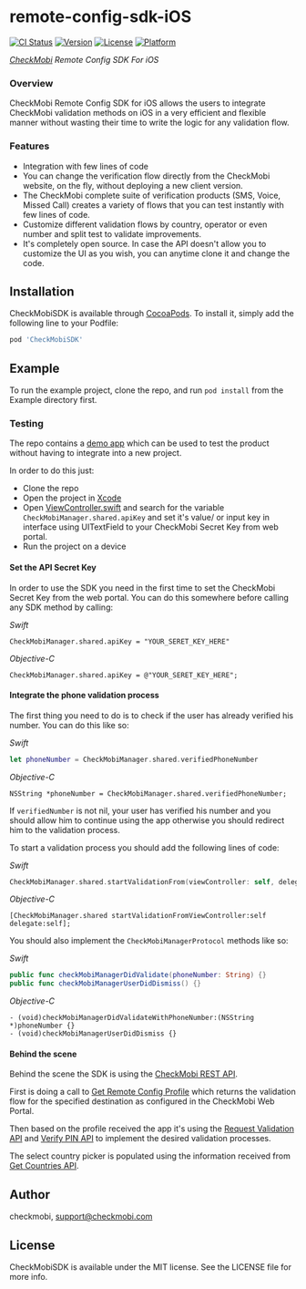 # remote-config-sdk-iOS

[![CI Status](https://img.shields.io/travis/bogdanmatasaru/CheckMobiSDK.svg?style=flat)](https://travis-ci.org/bogdanmatasaru/CheckMobiSDK)
[![Version](https://img.shields.io/cocoapods/v/CheckMobiSDK.svg?style=flat)](https://cocoapods.org/pods/CheckMobiSDK)
[![License](https://img.shields.io/cocoapods/l/CheckMobiSDK.svg?style=flat)](https://cocoapods.org/pods/CheckMobiSDK)
[![Platform](https://img.shields.io/cocoapods/p/CheckMobiSDK.svg?style=flat)](https://cocoapods.org/pods/CheckMobiSDK)

*[CheckMobi][1] Remote Config SDK For iOS*

### Overview

CheckMobi Remote Config SDK for iOS allows the users to integrate CheckMobi validation methods 
on iOS in a very efficient and flexible manner without wasting their time to write the logic for any validation flow.

### Features

- Integration with few lines of code 
- You can change the verification flow directly from the CheckMobi website, on the fly, without deploying a new client version.
- The CheckMobi complete suite of verification products (SMS, Voice, Missed Call) creates a variety of flows that you can test instantly with few lines of code.
- Customize different validation flows by country, operator or even number and split test to validate improvements.
- It's completely open source. In case the API doesn't allow you to customize the UI as you wish, you can anytime clone it and change the code.

## Installation

CheckMobiSDK is available through [CocoaPods](https://cocoapods.org). To install
it, simply add the following line to your Podfile:

```ruby
pod 'CheckMobiSDK'
```

## Example

To run the example project, clone the repo, and run `pod install` from the Example directory first.

### Testing

The repo contains a [demo app][2] which can be used to test the product without having to integrate into a new project.

In order to do this just:

- Clone the repo
- Open the project in [Xcode][3]
- Open [ViewController.swift][4] and search for the variable `CheckMobiManager.shared.apiKey` and set it's value/ or input key in interface using UITextField to your CheckMobi Secret Key from web portal.
- Run the project on a device

#### Set the API Secret Key

In order to use the SDK you need in the first time to set the CheckMobi Secret Key from the web portal. You can do this somewhere before calling any SDK method by calling:

*Swift*
```
CheckMobiManager.shared.apiKey = "YOUR_SERET_KEY_HERE"
```
*Objective-C*
```objc
CheckMobiManager.shared.apiKey = @"YOUR_SERET_KEY_HERE";
```

#### Integrate the phone validation process

The first thing you need to do is to check if the user has already verified his number. You can do this like so:

*Swift*
```swift
let phoneNumber = CheckMobiManager.shared.verifiedPhoneNumber
```
*Objective-C*
```objc
NSString *phoneNumber = CheckMobiManager.shared.verifiedPhoneNumber;
```

If `verifiedNumber` is not nil, your user has verified his number and you should allow him to continue using the app otherwise 
you should redirect him to the validation process.

To start a validation process you should add the following lines of code:

*Swift*
```swift
CheckMobiManager.shared.startValidationFrom(viewController: self, delegate: self)
```
*Objective-C*
```objc
[CheckMobiManager.shared startValidationFromViewController:self delegate:self];
```

You should also implement the `CheckMobiManagerProtocol` methods like so:

*Swift*
```swift
public func checkMobiManagerDidValidate(phoneNumber: String) {}
public func checkMobiManagerUserDidDismiss() {}
```
*Objective-C*
```objc
- (void)checkMobiManagerDidValidateWithPhoneNumber:(NSString *)phoneNumber {}
- (void)checkMobiManagerUserDidDismiss {}
```

#### Behind the scene

Behind the scene the SDK is using the [CheckMobi REST API][5]. 

First is doing a call to [Get Remote Config Profile][6] which returns the validation flow for the specified destination as 
configured in the CheckMobi Web Portal.

Then based on the profile received the app it's using the [Request Validation API][7] and [Verify PIN API][8] to implement the desired validation processes. 
   
The select country picker is populated using the information received from [Get Countries API][9].

## Author

checkmobi, support@checkmobi.com

## License

CheckMobiSDK is available under the MIT license. See the LICENSE file for more info.

[1]:https://checkmobi.com/
[2]:https://github.com/checkmobi/remote-config-sdk-ios/tree/master/Example
[3]:https://developer.apple.com/xcode/
[4]:https://github.com/checkmobi/remote-config-sdk-ios/blob/master/Example/CheckMobiSDK/ViewController.swift
[5]:https://checkmobi.com/documentation.html#/overview
[6]:https://checkmobi.com/documentation.html#/remote-config-profile-api
[7]:https://checkmobi.com/documentation.html#/request_validation
[8]:https://checkmobi.com/documentation.html#/verify_pin
[9]:https://checkmobi.com/documentation.html#/countries-list

